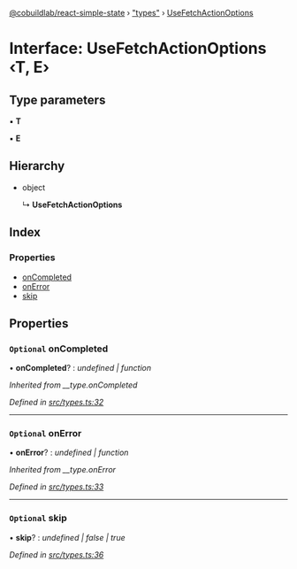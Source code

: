 [@cobuildlab/react-simple-state](../README.md) › ["types"](../modules/_types_.md) › [UseFetchActionOptions](_types_.usefetchactionoptions.md)

# Interface: UseFetchActionOptions ‹**T, E**›

## Type parameters

▪ **T**

▪ **E**

## Hierarchy

* object

  ↳ **UseFetchActionOptions**

## Index

### Properties

* [onCompleted](_types_.usefetchactionoptions.md#optional-oncompleted)
* [onError](_types_.usefetchactionoptions.md#optional-onerror)
* [skip](_types_.usefetchactionoptions.md#optional-skip)

## Properties

### `Optional` onCompleted

• **onCompleted**? : *undefined | function*

*Inherited from __type.onCompleted*

*Defined in [src/types.ts:32](https://github.com/cobuildlab/react-simple-state/blob/e6423d5/src/types.ts#L32)*

___

### `Optional` onError

• **onError**? : *undefined | function*

*Inherited from __type.onError*

*Defined in [src/types.ts:33](https://github.com/cobuildlab/react-simple-state/blob/e6423d5/src/types.ts#L33)*

___

### `Optional` skip

• **skip**? : *undefined | false | true*

*Defined in [src/types.ts:36](https://github.com/cobuildlab/react-simple-state/blob/e6423d5/src/types.ts#L36)*
